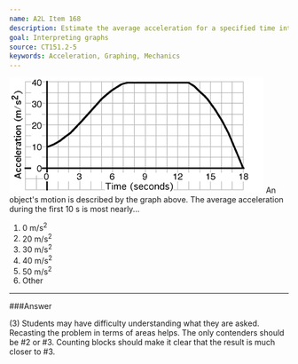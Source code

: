 ```yaml
---
name: A2L Item 168
description: Estimate the average acceleration for a specified time interval from an acceleration/time graph.
goal: Interpreting graphs
source: CT151.2-5
keywords: Acceleration, Graphing, Mechanics
---
```


![Item168_fig1.gif](../images/Item168_fig1.gif) An
object's motion is described by the graph above. The average
acceleration during the first 10 s is most nearly...

1. 0 m/s<sup>2</sup>
2. 20 m/s<sup>2</sup>
3. 30 m/s<sup>2</sup>
4. 40 m/s<sup>2</sup>
5. 50 m/s<sup>2</sup>
6. Other


<hr/>

###Answer 

(3) Students may have difficulty understanding what they are
asked. Recasting the problem in terms of areas helps. The only
contenders should be #2 or #3. Counting blocks should make it clear that
the result is much closer to #3.
